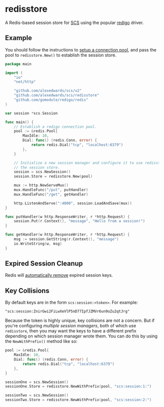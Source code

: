 # redisstore

A Redis-based session store for [SCS](https://github.com/alexedwards/scs) using the popular [redigo](https://github.com/gomodule/redigo) driver.

## Example

You should follow the instructions to [setup a connection pool](https://godoc.org/github.com/gomodule/redigo/redis#Pool), and pass the pool to `redisstore.New()` to establish the session store.

```go
package main

import (
	"io"
	"net/http"

	"github.com/alexedwards/scs/v2"
	"github.com/alexedwards/scs/redisstore"
	"github.com/gomodule/redigo/redis"
)

var session *scs.Session

func main() {
	// Establish a redigo connection pool.
	pool := &redis.Pool{
		MaxIdle: 10,
		Dial: func() (redis.Conn, error) {
			return redis.Dial("tcp", "localhost:6379")
		},
	}

	// Initialize a new session manager and configure it to use redisstore as
	// the session store.
	session = scs.NewSession()
	session.Store = redisstore.New(pool)

	mux := http.NewServeMux()
	mux.HandleFunc("/put", putHandler)
	mux.HandleFunc("/get", getHandler)

	http.ListenAndServe(":4000", session.LoadAndSave(mux))
}

func putHandler(w http.ResponseWriter, r *http.Request) {
	session.Put(r.Context(), "message", "Hello from a session!")
}

func getHandler(w http.ResponseWriter, r *http.Request) {
	msg := session.GetString(r.Context(), "message")
	io.WriteString(w, msg)
}
```

## Expired Session Cleanup

Redis will [automatically remove](http://redis.io/commands/expire#how-redis-expires-keys) expired session keys.

## Key Collisions

By default keys are in the form `scs:session:<token>`. For example:

```
"scs:session:ZnirGwi2FiLwXeVlP5nD77IpfJZMVr6un9oZu2qtJrg"
```

Because the token is highly unique, key collisions are not a concern. But if you're configuring *multiple session managers*, both of which use `redisstore`, then you may want the keys to have a different prefix depending on which session manager wrote them. You can do this by using the `NewWithPrefix()` method like so:

```go
pool := &redis.Pool{
    MaxIdle: 10,
    Dial: func() (redis.Conn, error) {
        return redis.Dial("tcp", "localhost:6379")
    },
}

sessionOne = scs.NewSession()
sessionOne.Store = redisstore.NewWithPrefix(pool, "scs:session:1:")

sessionTwo = scs.NewSession()
sessionTwo.Store = redisstore.NewWithPrefix(pool, "scs:session:2:")
```

